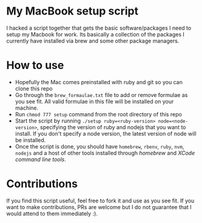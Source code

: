 # My MacBook setup script
I hacked a script together that gets the basic software/packages I need to setup my  Macbook for work.
Its basically a collection of the packages I currently have installed via brew and some
other package managers.

# How to use
- Hopefully the Mac comes preinstalled with ruby and git so you can clone this repo
- Go through the `brew_formaulae.txt` file to add or remove formulae as you see fit. All valid formulae in this file will be installed on your machine.
- Run `chmod 777 setup` command from the root directory of this repo
- Start the script by running `./setup ruby=<ruby-version> node=<node-version>`, specifying the version of ruby and nodejs that you want to install. If you don't specify a node version, the latest version of node will be installed.
- Once the script is done, you should have `homebrew`, `rbenv`, `ruby`, `nvm`, `nodejs` and a host of other tools installed through *homebrew* and *XCode command line tools*.

# Contributions
If you find this script useful, feel free to fork it and use as you see fit. If you want to make contributions, PRs are welcome but I do not guarantee that I would attend to them immediately :).
